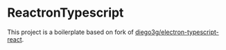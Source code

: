 # ReactronTypescript
This project is a boilerplate based on fork of [diego3g/electron-typescript-react](https://github.com/diego3g/electron-typescript-react).
